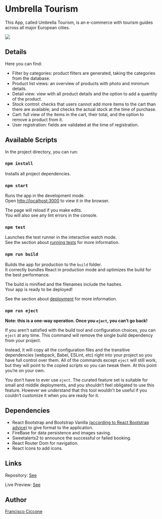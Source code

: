 # Umbrella Tourism

This App, called Umbrella Tourism, is an e-commerce with tourism guides across all major European cities.

![](ecommerce.gif)

## Details

Here you can find:

- Filter by categories: product filters are generated, taking the categories from the database.
- Product list views: an overview of products with photo and minimum details.
- Detail view: view with all product details and the option to add a quantity of the product.
- Stock control: checks that users cannot add more items to the cart than there are available; and checks the actual stock at the time of purchase.
- Cart: full view of the items in the cart, their total, and the option to remove a product from it.
- User registration: fields are validated at the time of registration.

## Available Scripts

In the project directory, you can run:

### `npm install`

Installs all project dependencies.

### `npm start`

Runs the app in the development mode.\
Open [http://localhost:3000](http://localhost:3000) to view it in the browser.

The page will reload if you make edits.\
You will also see any lint errors in the console.

### `npm test`

Launches the test runner in the interactive watch mode.\
See the section about [running tests](https://facebook.github.io/create-react-app/docs/running-tests) for more information.

### `npm run build`

Builds the app for production to the `build` folder.\
It correctly bundles React in production mode and optimizes the build for the best performance.

The build is minified and the filenames include the hashes.\
Your app is ready to be deployed!

See the section about [deployment](https://facebook.github.io/create-react-app/docs/deployment) for more information.

### `npm run eject`

**Note: this is a one-way operation. Once you `eject`, you can’t go back!**

If you aren’t satisfied with the build tool and configuration choices, you can `eject` at any time. This command will remove the single build dependency from your project.

Instead, it will copy all the configuration files and the transitive dependencies (webpack, Babel, ESLint, etc) right into your project so you have full control over them. All of the commands except `eject` will still work, but they will point to the copied scripts so you can tweak them. At this point you’re on your own.

You don’t have to ever use `eject`. The curated feature set is suitable for small and middle deployments, and you shouldn’t feel obligated to use this feature. However we understand that this tool wouldn’t be useful if you couldn’t customize it when you are ready for it.

## Dependencies

- React Bootstrap and Bootstrap Vanilla [(according to React Bootstrap advice)](https://react-bootstrap.github.io/getting-started/introduction/) to give format to the application.
- FireBase for data persistence and images saving.
- Sweetalerts2 to announce the successful or failed booking.
- React Router Dom for navigation.
- React Icons to add icons.

## Links

Repository: [See](https://github.com/franciccone/ecommerce-react)

Live Preview: [See](http://franciccone.github.io/ecommerce-react)

## Author

[Francisco Ciccone](https://franciccone.github.io/portfolio/)